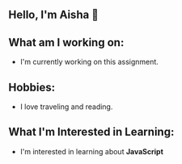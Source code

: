 ## Hello, I'm Aisha 👋

## What am I working on:
- I'm currently working on this assignment.

## Hobbies: 
- I love traveling and reading.

## What I'm Interested in Learning:
- I'm interested in learning about **JavaScript**